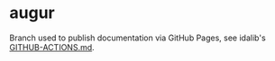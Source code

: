 # augur

Branch used to publish documentation via GitHub Pages, see
idalib's [GITHUB-ACTIONS.md](https://github.com/binarly-io/idalib/blob/master/GITHUB-ACTIONS.md).
